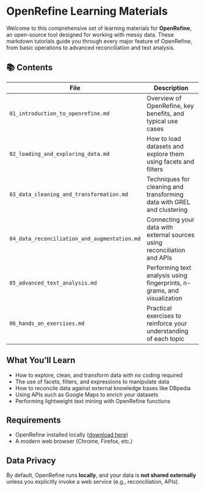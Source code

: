 # OpenRefine Learning Materials

Welcome to this comprehensive set of learning materials for **OpenRefine**, an open-source tool designed for working with messy data. These markdown tutorials guide you through every major feature of OpenRefine, from basic operations to advanced reconciliation and text analysis.

## 📚 Contents

| File | Description |
|------|-------------|
| `01_introduction_to_openrefine.md` | Overview of OpenRefine, key benefits, and typical use cases |
| `02_loading_and_exploring_data.md` | How to load datasets and explore them using facets and filters |
| `03_data_cleaning_and_transformation.md` | Techniques for cleaning and transforming data with GREL and clustering |
| `04_data_reconciliation_and_augmentation.md` | Connecting your data with external sources using reconciliation and APIs |
| `05_advanced_text_analysis.md` | Performing text analysis using fingerprints, n-grams, and visualization |
| `06_hands_on_exercises.md` | Practical exercises to reinforce your understanding of each topic |

## What You’ll Learn

- How to explore, clean, and transform data with no coding required
- The use of facets, filters, and expressions to manipulate data
- How to reconcile data against external knowledge bases like DBpedia
- Using APIs such as Google Maps to enrich your datasets
- Performing lightweight text mining with OpenRefine functions

## Requirements

- OpenRefine installed locally ([download here](https://openrefine.org/download.html))
- A modern web browser (Chrome, Firefox, etc.)

## Data Privacy

By default, OpenRefine runs **locally**, and your data is **not shared externally** unless you explicitly invoke a web service (e.g., reconciliation, APIs).
